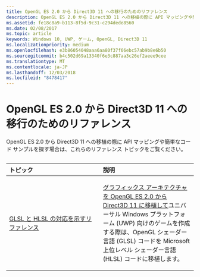 ```yaml
---
title: OpenGL ES 2.0 から Direct3D 11 への移行のためのリファレンス
description: OpenGL ES 2.0 から Direct3D 11 への移植の際に API マッピングや簡単なコード サンプルを探す場合は、これらのリファレンス トピックをご覧ください。
ms.assetid: fe18c8a9-b113-8f5d-9c31-c294dede8560
ms.date: 02/08/2017
ms.topic: article
keywords: Windows 10, UWP, ゲーム, OpenGL, Direct3D 11
ms.localizationpriority: medium
ms.openlocfilehash: e3b86054048aaa6aa80f37f66ebc57ab9b8e6b50
ms.sourcegitcommit: b4c502d69a13340f6e3c887aa3c26ef2aeee9cee
ms.translationtype: MT
ms.contentlocale: ja-JP
ms.lasthandoff: 12/03/2018
ms.locfileid: "8478417"
---
```

# <a name="opengl-es-20-to-direct3d-11-reference"></a>OpenGL ES 2.0 から Direct3D 11 への移行のためのリファレンス



OpenGL ES 2.0 から Direct3D 11 への移植の際に API マッピングや簡単なコード サンプルを探す場合は、これらのリファレンス トピックをご覧ください。
## 
<table>
<colgroup>
<col width="50%" />
<col width="50%" />
</colgroup>
<thead>
<tr class="header">
<th align="left">トピック</th>
<th align="left">説明</th>
</tr>
</thead>
<tbody>
<tr class="odd">
<td align="left"><p><a href="glsl-to-hlsl-reference.md">GLSL と HLSL の対応を示すリファレンス</a></p></td>
<td align="left"><p><a href="port-from-opengl-es-2-0-to-directx-11-1.md">グラフィックス アーキテクチャを OpenGL ES 2.0 から Direct3D 11 に移植して</a>ユニバーサル Windows プラットフォーム (UWP) 向けのゲームを作成する際は、OpenGL シェーダー言語 (GLSL) コードを Microsoft 上位レベル シェーダー言語 (HLSL) コードに移植します。</p></td>
</tr>
</tbody>
</table>

 

 

 




